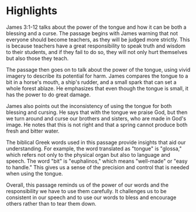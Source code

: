 # Highlights

James 3:1-12 talks about the power of the tongue and how it can be both a blessing and a curse. The passage begins with James warning that not everyone should become teachers, as they will be judged more strictly. This is because teachers have a great responsibility to speak truth and wisdom to their students, and if they fail to do so, they will not only hurt themselves but also those they teach.

The passage then goes on to talk about the power of the tongue, using vivid imagery to describe its potential for harm. James compares the tongue to a bit in a horse's mouth, a ship's rudder, and a small spark that can set a whole forest ablaze. He emphasizes that even though the tongue is small, it has the power to do great damage.

James also points out the inconsistency of using the tongue for both blessing and cursing. He says that with the tongue we praise God, but then we turn around and curse our brothers and sisters, who are made in God's image. He notes that this is not right and that a spring cannot produce both fresh and bitter water.

The biblical Greek words used in this passage provide insights that aid our understanding. For example, the word translated as "tongue" is "glossa," which refers not only to the physical organ but also to language and speech. The word "bit" is "euphalinos," which means "well-made" or "easy to handle." This gives us a sense of the precision and control that is needed when using the tongue. 

Overall, this passage reminds us of the power of our words and the responsibility we have to use them carefully. It challenges us to be consistent in our speech and to use our words to bless and encourage others rather than to tear them down.